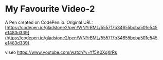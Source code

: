# My Favourite Video-2

A Pen created on CodePen.io. Original URL: [https://codepen.io/gladstone2/pen/WNYrBML/5557f7b34655bcba501e545e1483d339](https://codepen.io/gladstone2/pen/WNYrBML/5557f7b34655bcba501e545e1483d339).

viseo
https://www.youtube.com/watch?v=Yf5K0XgXrRs

